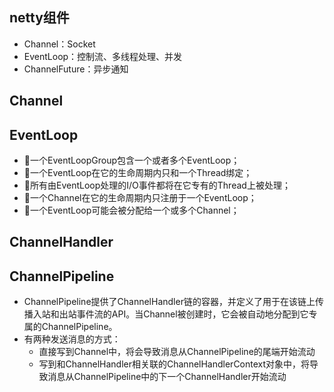 ## netty组件
* Channel：Socket
* EventLoop：控制流、多线程处理、并发
* ChannelFuture：异步通知

## Channel

## EventLoop
* 一个EventLoopGroup包含一个或者多个EventLoop； 
* 一个EventLoop在它的生命周期内只和一个Thread绑定； 
* 所有由EventLoop处理的I/O事件都将在它专有的Thread上被处理； 
* 一个Channel在它的生命周期内只注册于一个EventLoop； 
* 一个EventLoop可能会被分配给一个或多个Channel； 

## ChannelHandler

## ChannelPipeline
* ChannelPipeline提供了ChannelHandler链的容器，并定义了用于在该链上传播入站和出站事件流的API。当Channel被创建时，它会被自动地分配到它专属的ChannelPipeline。
* 有两种发送消息的方式：
    * 直接写到Channel中，将会导致消息从ChannelPipeline的尾端开始流动
    * 写到和ChannelHandler相关联的ChannelHandlerContext对象中，将导致消息从ChannelPipeline中的下一个ChannelHandler开始流动